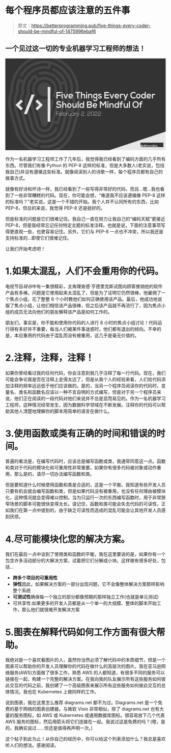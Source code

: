 # 每个程序员都应该注意的五件事

> 原文：<https://betterprogramming.pub/five-things-every-coder-should-be-mindful-of-1475996ebaf6>

## 一个见过这一切的专业机器学习工程师的想法！

![](img/57299bd979159a34e62f280ececb1c32.png)

作为一名机器学习工程师工作了几年后，我觉得我已经看到了编码方面的几乎所有东西。尽管我们有像 Python 的 PEP-8 这样的标准，但是大多数人(老实说，包括我自己)并没有遵循这些标准。就像阅读别人的诗歌一样，每个程序员都有自己的做事方式。

就像有好诗和坏诗一样，我已经看到了一些写得非常好的代码，而且…嗯…我也看到了一些非常糟糕的代码。现在，你可能会想，“难道我不应该遵循像 PEP-8 这样的标准吗？”老实说，这是一个不错的开始。我个人并不认同所有的东西，比如 PEP-8，但总的来说，我觉得 PEP-8 还是挺好的。

但是标准的问题是它们很难记住。我自己一直在努力让我自己的“编码天赋”更接近 PEP-8，但是我经常忘记任何特定主题的标准注释。也就是说，下面的注意事项写得更直观一些，也更容易记住。另外，它们与 PEP-8 一点也不冲突，所以我还是支持标准的…即使它们很难记住。

让我们开始考虑吧！

# 1.如果太混乱，人们不会重用你的代码。

电视节目*硅谷*中有一集很精彩，主角理查德·亨德里克斯试图向顾客推销他的软件产品有多棒。问题是它使用起来太混乱了，但是为了证明它仍然很棒，他雇佣了一个焦点小组，花了整整 8 个小时教他们如何正确使用该产品。最后，他成功地说服了焦点小组，让他们相信该产品很棒，但之后该产品就不再流行了，因为焦点小组的成员无法向他们的朋友解释该产品是如何工作的。

朋友们，事实是，你不能和使用你代码的人进行 8 小时的焦点小组讨论！代码运行得有多好并不重要，每当人们被某件事迷惑时，他们都有退出的倾向。不幸的是，本应重用的代码由于混乱而没有被重用，这几乎是毫无价值的。

# 2.注释，注释，注释！

如果你曾经看过我的任何代码，你会注意到我几乎注释了每一行代码。现在，我们可能会争论我是否在注释上走得太远了，但是从我个人的经验来看，人们给代码添加注释的频率远远低于他们应该做的。是的，当另一个程序员阅读你的代码时，变量名、类名和函数名应该以一种不言自明的方式编写，但是对于另一个程序员来说，他们正在阅读的一段代码对他们来说并不总是显而易见的。作为一名机器学习工程师，这种情况经常发生，因为数据科学领域在不断发展。注释你的代码可以帮助其他人清楚地理解你的脚本用简单的语言在做什么。

# 3.使用函数或类有正确的时间和错误的时间。

普遍的看法是，在编写代码时，应该总是编写函数或类，我通常同意这一点。函数和类对于代码的模块化和可重用性非常重要。如果你有很多代码被对象或动作重用，那么是的，请尽一切办法编写函数和类。

但是要知道什么时候使用函数和类是合适的，这是一个平衡。我知道有些开发人员只要有机会就会编写函数和类，但是如果代码没有被重用，也没有任何理由被模块化，这种情况就会变得难以控制。当为只运行一次的东西编写函数时，用于非常狭窄场景的脚本可能很快变得太长。请记住，函数和类可能会失去代码的可读性，正如我们在第一点中提到的，由于缺乏可读性而造成的混乱可能会让其他开发人员感到厌烦。

# 4.尽可能模块化您的解决方案。

我们在最后一点中谈到了使用类和函数的平衡，我在这里要说的是，如果你有一个包含许多活动部分的大解决方案，试着把它们分解成小块。这样做有很多好处，包括…

*   **跨多个项目的可重用性**
*   **弹性**因此，如果解决方案的一部分出现问题，它不会像整体解决方案那样影响整个系统
*   **可测试性**确保每一个独立的部分都像预期的那样独立工作(也就是单元测试)
*   可共享性:如果更多的开发人员都是从一个单一的大规模、整体的脚本开始工作，那么他们就很难开发解决方案

# 5.图表在解释代码如何工作方面有很大帮助。

我绝对是一个喜欢看图片的人，虽然你当然必须了解代码中的本质细节，但是一个图表可以帮助你的开发人员理解你的代码在做什么的高层次的图片。我在亚马逊网络服务(AWS)方面做了很多工作，熟悉 AWS 的人都知道，有很多不同的服务可以链接在一起，构建一个完整的解决方案。在我向我的队友展示所有这些服务如何彼此交互的代码之前，我创建了一个高级图表来展示所有这些服务如何彼此交互的总体情况。我也在 Kubernetes 上做同样的工作。

说到图表，我在这里怎么推荐 diagrams.net 都不为过。Diagrams.net 是一个免费的基于网络的图表创建器，与微软 Visio 非常相似，除了 diagrams.net 也有大量的服务图标，如 AWS 或 Kubernetes 或通用数据库图标。很容易放下几个代表 AWS 服务的图标，然后用箭头将它们连接在一起。我说过这是免费的吗？(嗯，是的，我确实说过……但还是值得再声明一次。)

这个帖子到此为止！从你自己的经历中，你可以给这个列表添加什么？我总是喜欢听人们的想法。感谢阅读。